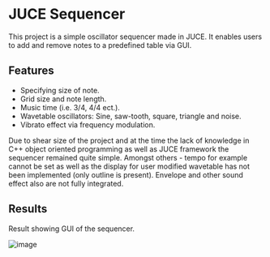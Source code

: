 # JUCE Sequencer
This project is a simple oscillator sequencer made in JUCE. It enables users to add and remove notes to a predefined table via GUI.  

## Features
- Specifying size of note.
- Grid size and note length.
- Music time (i.e. 3/4, 4/4 ect.).
- Wavetable oscillators: Sine, saw-tooth, square, triangle and noise.
- Vibrato effect via frequency modulation. 

Due to shear size of the project and at the time the lack of knowledge in C++ object oriented programming as well as JUCE framework the sequencer remained quite simple. Amongst others - tempo for example cannot be set as well as the display for user modified wavetable has not been implemented (only outline is present). Envelope and other sound effect also are not fully integrated.  

## Results 
Result showing GUI of the sequencer.

![image](https://github.com/Friday202/JUCESequencer/assets/122792037/30dea290-aca8-4712-bf39-94ae9c7e78e1)
